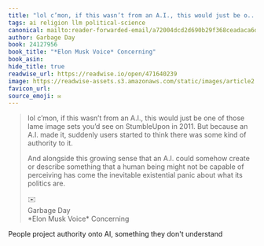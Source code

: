 ```yaml
---
title: "lol c’mon, if this wasn’t from an A.I., this would just be o..."
tags: ai religion llm political-science
canonical: mailto:reader-forwarded-email/a72004dcd2d690b29f368ceadaca6d72
author: Garbage Day
book: 24127956
book_title: "*Elon Musk Voice* Concerning"
book_asin: 
hide_title: true
readwise_url: https://readwise.io/open/471640239
image: https://readwise-assets.s3.amazonaws.com/static/images/article2.74d541386bbf.png
favicon_url: 
source_emoji: ✉️
---
```


> lol c’mon, if this wasn’t from an A.I., this would just be one of those lame image sets you’d see on StumbleUpon in 2011. But because an A.I. made it, suddenly users started to think there was some kind of authority to it.
> 
> And alongside this growing sense that an A.I. could somehow create or describe something that a human being might not be capable of perceiving has come the inevitable existential panic about what its politics are.
> <div class="quoteback-footer"><div class="quoteback-avatar"><span class="mini-emoji"> ✉️</span></div><div class="quoteback-metadata"><div class="metadata-inner"><span style="display:none">FROM:</span><div aria-label="Garbage Day" class="quoteback-author"> Garbage Day</div><div aria-label="*Elon Musk Voice* Concerning" class="quoteback-title"> *Elon Musk Voice* Concerning</div></div></div></div>

People project authority onto AI, something they don't understand